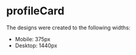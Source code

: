 # profileCard
The designs were created to the following widths:

- Mobile: 375px
- Desktop: 1440px

